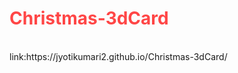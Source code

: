 <h1  style="color:#ff4646;">Christmas-3dCard</h1><br />
link:https://jyotikumari2.github.io/Christmas-3dCard/
